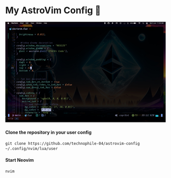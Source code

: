 # My AstroVim Config 👾 

![Screenshot](../assets/wezterm-ss.jpg)

#### Clone the repository in your user config

```shell
git clone https://github.com/technophile-04/astrovim-config ~/.config/nvim/lua/user
```

#### Start Neovim

```shell
nvim
```
